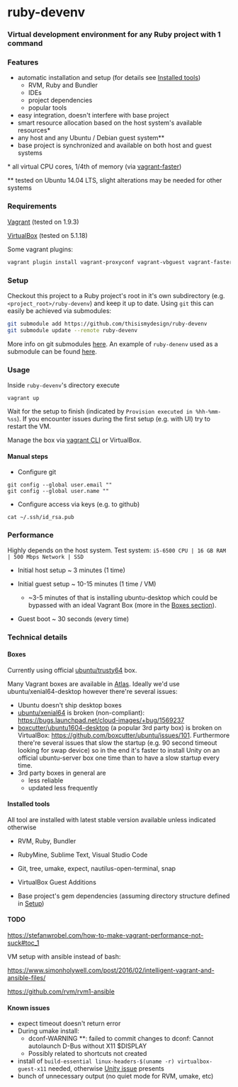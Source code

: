 # ruby-devenv

### Virtual development environment for any Ruby project with 1 command

### Features

- automatic installation and setup (for details see [Installed tools](https://github.com/thisismydesign/ruby-devenv#installed-tools))
  - RVM, Ruby and Bundler
  - IDEs
  - project dependencies
  - popular tools
- easy integration, doesn't interfere with base project
- smart resource allocation based on the host system's available resources*
- any host and any Ubuntu / Debian guest system**
- base project is synchronized and available on both host and guest systems

\* all virtual CPU cores, 1/4th of memory (via [vagrant-faster](https://github.com/rdsubhas/vagrant-faster))

\** tested on Ubuntu 14.04 LTS, slight alterations may be needed for other systems

### Requirements

[Vagrant](https://www.vagrantup.com/) (tested on 1.9.3)

[VirtualBox](https://www.virtualbox.org/) (tested on 5.1.18)

Some vagrant plugins:
```bash
vagrant plugin install vagrant-proxyconf vagrant-vbguest vagrant-faster
```

### Setup

Checkout this project to a Ruby project's root in it's own subdirectory (e.g. `<project_root>/ruby-devenv`) and keep it up to date. Using `git` this can easily be achieved via submodules:

```bash
git submodule add https://github.com/thisismydesign/ruby-devenv
git submodule update --remote ruby-devenv
```

More info on git submodules [here](https://git-scm.com/book/en/v2/Git-Tools-Submodules). An example of `ruby-denenv` used as a submodule can be found [here](https://github.com/thisismydesign/json-streamer).

### Usage

Inside `ruby-devenv`'s directory execute

`vagrant up`

Wait for the setup to finish (indicated by `Provision executed in %hh-%mm-%ss`). If you encounter issues during the first setup (e.g. with UI) try to restart the VM.

Manage the box via [vagrant CLI](https://www.vagrantup.com/docs/cli/) or VirtualBox.

#### Manual steps
- Configure git
```
git config --global user.email ""
git config --global user.name ""
```
- Configure access via keys (e.g. to github)
```
cat ~/.ssh/id_rsa.pub
```

### Performance

Highly depends on the host system. Test system: `i5-6500 CPU | 16 GB RAM | 500 Mbps Network | SSD`

- Initial host setup ~ 3 minutes (1 time)

- Initial guest setup ~ 10-15 minutes (1 time / VM)

  - ~3-5 minutes of that is installing ubuntu-desktop which could be bypassed with an ideal Vagrant Box (more in the [Boxes section](https://github.com/thisismydesign/ruby-devenv#boxes)).

- Guest boot ~ 30 seconds (every time)

### Technical details

#### Boxes

Currently using official [ubuntu/trusty64](https://atlas.hashicorp.com/ubuntu/boxes/trusty64) box.

Many Vagrant boxes are available in [Atlas](https://atlas.hashicorp.com/boxes/search). Ideally we'd use ubuntu/xenial64-desktop however there're several issues:
- Ubuntu doesn't ship desktop boxes
- [ubuntu/xenial64](https://atlas.hashicorp.com/ubuntu/boxes/xenial64) is broken (non-compliant): https://bugs.launchpad.net/cloud-images/+bug/1569237
- [boxcutter/ubuntu1604-desktop](https://atlas.hashicorp.com/boxcutter/boxes/ubuntu1604-desktop) (a popular 3rd party box) is broken on VirtualBox: https://github.com/boxcutter/ubuntu/issues/101. Furthermore there're several issues that slow the startup (e.g. 90 second timeout looking for swap device) so in the end it's faster to install Unity on an official ubuntu-server box one time than to have a slow startup every time.
- 3rd party boxes in general are
  - less reliable 
  - updated less frequently

#### Installed tools

All tool are installed with latest stable version available unless indicated otherwise

- RVM, Ruby, Bundler

- RubyMine, Sublime Text, Visual Studio Code

- Git, tree, umake, expect, nautilus-open-terminal, snap

- VirtualBox Guest Additions

- Base project's gem dependencies (assuming directory structure defined in [Setup](https://github.com/thisismydesign/ruby-devenv#setup))

#### TODO

https://stefanwrobel.com/how-to-make-vagrant-performance-not-suck#toc_1

VM setup with ansible instead of bash:

https://www.simonholywell.com/post/2016/02/intelligent-vagrant-and-ansible-files/

https://github.com/rvm/rvm1-ansible

#### Known issues

- expect timeout doesn't return error
- During umake install:
  - dconf-WARNING **: failed to commit changes to dconf: Cannot autolaunch D-Bus without X11 $DISPLAY
  - Possibly related to shortcuts not created
- install of `build-essential linux-headers-$(uname -r) virtualbox-guest-x11` needed, otherwise [Unity issue](http://askubuntu.com/questions/17381/unity-doesnt-load-no-launcher-no-dash-appears) presents
- bunch of unnecessary output (no quiet mode for RVM, umake, etc)
